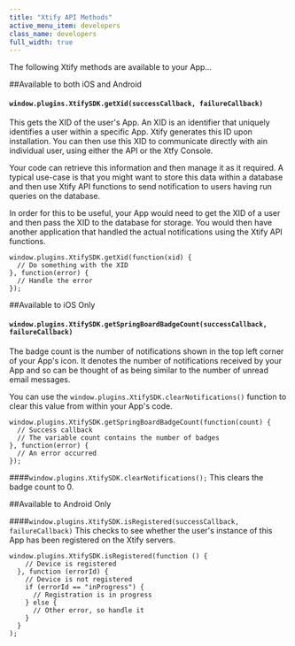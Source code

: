 ```yaml
---
title: "Xtify API Methods"
active_menu_item: developers
class_name: developers
full_width: true
---
```


The following Xtify methods are available to your App...

##Available to both iOS and Android

#### `window.plugins.XtifySDK.getXid(successCallback, failureCallback)` ####

This gets the XID of the user's App. An XID is an identifier that uniquely identifies a user within a specific App. Xtify generates this ID upon installation. You can then use this XID to communicate directly with ain individual user, using either the API or the Xtfy Console.

Your code can retrieve this information and then manage it as it required. A typical use-case is that you might want to store this data within a database and then use Xtify API functions to send notification to users having run queries on the database.

In order for this to be useful, your App would need to get the XID of a user and then pass the XID to the database for storage. You would then have another application that handled the actual notifications using the Xtify API functions.

    window.plugins.XtifySDK.getXid(function(xid) {
      // Do something with the XID
    }, function(error) {
      // Handle the error
    });


##Available to iOS Only

#### `window.plugins.XtifySDK.getSpringBoardBadgeCount(successCallback, failureCallback)` ####

The badge count is the number of notifications shown in the top left corner of your App's icon. It denotes the number of notifications received by your App and so can be thought of as being similar to the number of unread email messages.

You can use the `window.plugins.XtifySDK.clearNotifications()` function to clear this value from within your App's code.

    window.plugins.XtifySDK.getSpringBoardBadgeCount(function(count) {
      // Success callback
      // The variable count contains the number of badges
    }, function(error) {
      // An error occurred
    });


####`window.plugins.XtifySDK.clearNotifications();`
This clears the badge count to 0.

##Available to Android Only

####`window.plugins.XtifySDK.isRegistered(successCallback, failureCallback)`
This checks to see whether the user's instance of this App has been registered on the Xtify servers.

    window.plugins.XtifySDK.isRegistered(function () {
        // Device is registered
      }, function (errorId) {
        // Device is not registered
        if (errorId == "inProgress") {
          // Registration is in progress
        } else {
          // Other error, so handle it
        }
      }
    );

